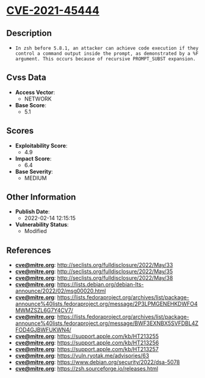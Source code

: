
# [CVE-2021-45444](http://seclists.org/fulldisclosure/2022/May/33)

## Description

- `In zsh before 5.8.1, an attacker can achieve code execution if they control a command output inside the prompt, as demonstrated by a %F argument. This occurs because of recursive PROMPT_SUBST expansion.`

## Cvss Data

- **Access Vector**:
  - NETWORK
- **Base Score**:
  - 5.1

## Scores

- **Exploitability Score**:
  - 4.9
- **Impact Score**:
  - 6.4
- **Base Severity**:
  - MEDIUM

## Other Information

- **Publish Date**:
  - 2022-02-14 12:15:15
- **Vulnerability Status**:
  - Modified

## References

- **cve@mitre.org**: http://seclists.org/fulldisclosure/2022/May/33
- **cve@mitre.org**: http://seclists.org/fulldisclosure/2022/May/35
- **cve@mitre.org**: http://seclists.org/fulldisclosure/2022/May/38
- **cve@mitre.org**: https://lists.debian.org/debian-lts-announce/2022/02/msg00020.html
- **cve@mitre.org**: https://lists.fedoraproject.org/archives/list/package-announce%40lists.fedoraproject.org/message/2P3LPMGENEHKDWFO4MWMZSZL6G7Y4CV7/
- **cve@mitre.org**: https://lists.fedoraproject.org/archives/list/package-announce%40lists.fedoraproject.org/message/BWF3EXNBX5SVFDBL4ZFOD4GJBWFUKWN4/
- **cve@mitre.org**: https://support.apple.com/kb/HT213255
- **cve@mitre.org**: https://support.apple.com/kb/HT213256
- **cve@mitre.org**: https://support.apple.com/kb/HT213257
- **cve@mitre.org**: https://vuln.ryotak.me/advisories/63
- **cve@mitre.org**: https://www.debian.org/security/2022/dsa-5078
- **cve@mitre.org**: https://zsh.sourceforge.io/releases.html
